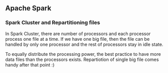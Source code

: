 ## Apache Spark

### Spark Cluster and Repartitioning files

In Spark Cluster, there are number of processors and each processor process one file at a time.
If we have one big file, then the file can be handled by only one processor and the rest of processors stay in idle state.

To equally distribute the processing power, the best practice to have more data files than the processors exists.
Repartiotion of single big file comes handy after that point :) 